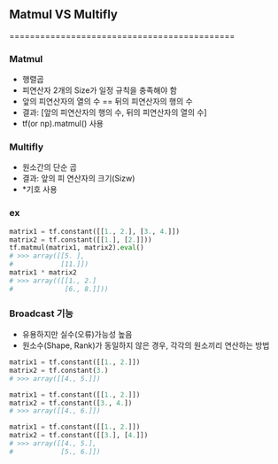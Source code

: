 ## Matmul VS Multifly
============================================
### Matmul
* 행렬곱
* 피연산자 2개의 Size가 일정 규칙을 충족해야 함
* 앞의 피연산자의 열의 수 == 뒤의 피연산자의 행의 수
* 결과: [앞의 피연산자의 행의 수, 뒤의 피연산자의 열의 수]
* tf(or np).matmul() 사용

### Multifly
* 원소간의 단순 곱
* 결과: 앞의 피 연산자의 크기(Sizw)
* *기호 사용

### ex
```python
matrix1 = tf.constant([[1., 2.], [3., 4.]])
matrix2 = tf.constant([[1.], [2.]]))
tf.matmul(matrix1, matrix2).eval()
# >>> array([[5. ],
#            [11.]])
matrix1 * matrix2
# >>> array(([[1., 2.]
#             [6., 8.]]))
```

### Broadcast 기능
* 유용하지만 실수(오류)가능성 높음
* 원소수(Shape, Rank)가 동일하지 않은 경우, 각각의 원소끼리 연산하는 방법
```python
matrix1 = tf.constant([[1., 2.]])
matrix2 = tf.constant(3.)
# >>> array([[4., 5.]])
```

```python
matrix1 = tf.constant([[1., 2.]])
matrix2 = tf.constant([3., 4.])
# >>> array([[4., 6.]])
```

```python
matrix1 = tf.constant([[1., 2.]])
matrix2 = tf.constant([[3.], [4.]])
# >>> array([[4., 5.],
#            [5., 6.]])
```